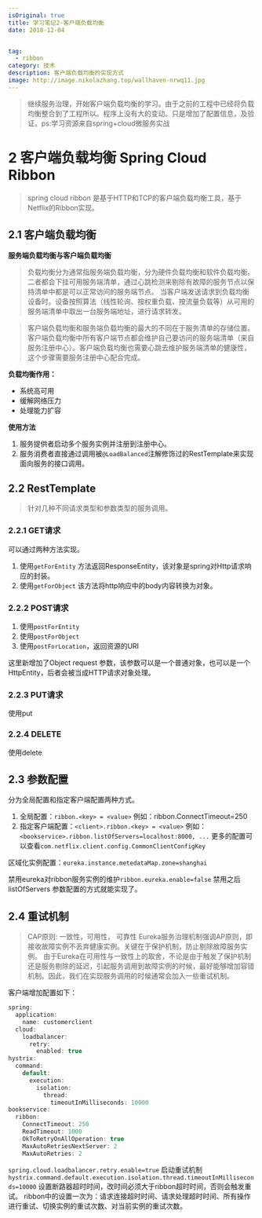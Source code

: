 ```yaml
---
isOriginal: true
title: 学习笔记2-客户端负载均衡
date: 2018-12-04


tag:
  - ribbon
category: 技术
description: 客户端负载均衡的实现方式
image: http://image.nikolazhang.top/wallhaven-nrwq11.jpg
---
```


> 继续服务治理，开始客户端负载均衡的学习。由于之前的工程中已经将负载均衡整合到了工程所以。程序上没有大的变动。只是增加了配置信息，及验证。ps:学习资源来自spring+cloud微服务实战

<!--more-->

# 2 客户端负载均衡 Spring Cloud Ribbon

>spring cloud ribbon 是基于HTTP和TCP的客户端负载均衡工具，基于Netflix的Ribbon实现。

## 2.1 客户端负载均衡

**服务端负载均衡与客户端负载均衡**

> 负载均衡分为通常指服务端负载均衡，分为硬件负载均衡和软件负载均衡。二者都会下挂可用服务端清单，通过心跳检测来剔除有故障的服务节点以保持清单中都是可以正常访问的服务端节点。
当客户端发送请求到负载均衡设备时。设备按照算法（线性轮询、按权重负载、按流量负载等）从可用的服务端清单中取出一台服务端地址，进行请求转发。

> 客户端负载均衡和服务端负载均衡的最大的不同在于服务清单的存储位置。客户端负载均衡中所有客户端节点都会维护自己要访问的服务端清单（来自服务注册中心）。客户端负载均衡也需要心跳去维护服务端清单的健康性，这个步骤需要服务注册中心配合完成。

**负载均衡作用：**

+ 系统高可用
+ 缓解网络压力
+ 处理能力扩容

**使用方法**

1. 服务提供者启动多个服务实例并注册到注册中心。
2. 服务消费者直接通过调用被`@LoadBalanced`注解修饰过的RestTemplate来实现面向服务的接口调用。

## 2.2 RestTemplate

> 针对几种不同请求类型和参数类型的服务调用。

### 2.2.1 GET请求

可以通过两种方法实现。

1. 使用`getForEntity`
方法返回ResponseEntity，该对象是spring对Http请求响应的封装。
2. 使用`getForObject`
该方法将http响应中的body内容转换为对象。

### 2.2.2 POST请求

1. 使用`postForEntity`
2. 使用`postForObject`
3. 使用`postForLocation`，返回资源的URI

这里新增加了Object request 参数，该参数可以是一个普通对象，也可以是一个HttpEntity，后者会被当成HTTP请求对象处理。

### 2.2.3 PUT请求

使用put

### 2.2.4 DELETE

使用delete

## 2.3 参数配置

分为全局配置和指定客户端配置两种方式。

1. 全局配置：`ribbon.<key> = <value>`
例如：ribbon.ConnectTimeout=250
2. 指定客户端配置：`<client>.ribbon.<key> = <value>`
例如：`<bookservice>.ribbon.listOfServers=localhost:8000, ...`
更多的配置可以查看`com.netflix.client.config.CommonClientConfigKey`

区域化实例配置：`eureka.instance.metedataMap.zone=shanghai`

禁用eureka对ribbon服务实例的维护`ribbon.eureka.enable=false`
禁用之后listOfServers
参数配置的方式就能实现了。

## 2.4 重试机制

> CAP原则: 一致性，可用性， 可靠性
Eureka服务治理机制强调AP原则，即接收故障实例不丢弃健康实例。关键在于保护机制，防止剔除故障服务实例。
由于Eureka在可用性与一致性上的取舍，不论是由于触发了保护机制还是服务剔除的延迟，引起服务调用到故障实例的时候，最好能够增加容错机制。因此，我们在实现服务调用的时候通常会加入一些重试机制。

客户端增加配置如下：

```java
spring:
  application:
    name: customerclient
  cloud:
    loadbalancer:
      retry:
        enabled: true
hystrix:
  command:
    default:
      execution:
        isolation:
          thread:
            timeoutInMilliseconds: 10000
bookservice:
  ribbon:
    ConnectTimeout: 250
    ReadTimeout: 1000
    OkToRetryOnAllOperation: true
    MaxAutoRetriesNextServer: 2
    MaxAutoRetries: 2
```

`spring.cloud.loadbalancer.retry.enable=true` 启动重试机制
`hystrix.command.default.execution.isolation.thread.timeoutInMilliseconds=10000` 设置断路器超时时间，改时间必须大于ribbon超时时间，否则会触发重试。
ribbon中的设置一次为：请求连接超时时间、请求处理超时时间、所有操作进行重试、切换实例的重试次数、对当前实例的重试次数。
